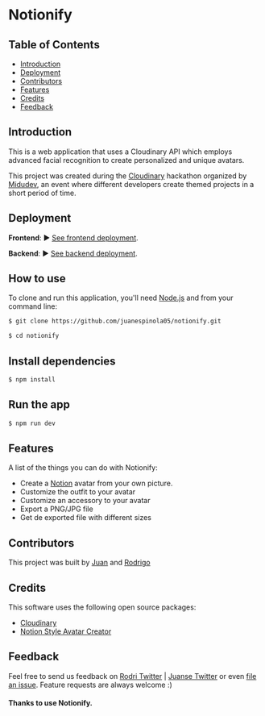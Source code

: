 # Notionify

## Table of Contents

- [Introduction](#introduction)
- [Deployment](#Deployment)
- [Contributors](#contributors)
- [Features](#Features)
- [Credits](#Credits)
- [Feedback](#Feedback)

## Introduction
This is a web application that uses a Cloudinary API which employs advanced facial recognition to create personalized and unique avatars.

This project was created during the [Cloudinary](https://cloudinary.com/) hackathon organized by 
[Midudev](https://midu.dev/), an event where different developers create themed projects in a short period of time.

## Deployment

**Frontend**:  ▶︎ [See frontend deployment](https://notionify.vercel.app). 

**Backend**:  ▶︎ [See backend deployment](https://github.com/juanespinola05/notionify-api). 

## How to use

To clone and run this application, you'll need [Node.js](https://nodejs.org/en/download/) and from your command line:

```bash
$ git clone https://github.com/juanespinola05/notionify.git
```

```bash
$ cd notionify
```
## Install dependencies
```bash
$ npm install
```

## Run the app
```bash
$ npm run dev
```

## Features

A list of the things you can do with Notionify:

* Create a [Notion](https://www.notion.so/product) avatar from your own picture.
* Customize the outfit to your avatar
* Customize an accessory to your avatar
* Export a PNG/JPG file 
* Get de exported file with different sizes


## Contributors

This project was built by [Juan](https://github.com/juanespinola05) and [Rodrigo](https://github.com/rodri-alfonso)

## Credits

This software uses the following open source packages:

- [Cloudinary](https://cloudinary.com/)
- [Notion Style Avatar Creator](https://www.drawkit.com/product/notion-style-avatar-creator)

## Feedback

Feel free to send us feedback on [Rodri Twitter](https://twitter.com/rodrialfonso6) | [Juanse Twitter](https://twitter.com/rodrialfonso6)  or even [file an issue](https://github.com/juanespinola05/notionify/issues/new). Feature requests are always welcome :) 

#### Thanks to use Notionify. 